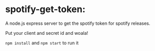 # spotify-get-token:

A node.js express server to get the spotify token for spotify releases.

Put your client and secret id and woala!


``` npm install ``` and ``` npm start ```  to run it
